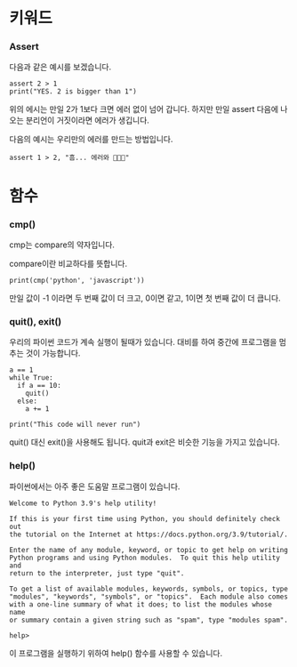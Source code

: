 # 키워드
### Assert
다음과 같은 예시를 보겠습니다.

```
assert 2 > 1
print("YES. 2 is bigger than 1")
```

위의 에시는 만일 2가 1보다 크면 에러 없이 넘어 갑니다. 하지만 만일 assert 다음에 나오는 분리언이 거짓이라면 에러가 생깁니다.

다음의 예시는 우리만의 에러를 만드는 방법입니다.

```
assert 1 > 2, "흠... 에러와 🐛🐛🐛"
```

# 함수
### cmp()
cmp는 compare의 약자입니다.

compare이란 비교하다를 뜻합니다.

```
print(cmp('python', 'javascript'))
```

만일 값이 -1 이라면 두 번째 값이 더 크고, 0이면 같고, 1이면 첫 번째 값이 더 큽니다.

### quit(), exit()
우리의 파이썬 코드가 계속 실행이 될때가 있습니다. 대비를 하여 중간에 프로그램을 멈추는 것이 가능합니다.

```
a == 1
while True:
  if a == 10:
    quit()
  else:
    a += 1

print("This code will never run")
```

quit() 대신 exit()을 사용해도 됩니다. quit과 exit은 비슷한 기능을 가지고 있습니다.

### help()
파이썬에서는 아주 좋은 도움말 프로그램이 있습니다.

```
Welcome to Python 3.9's help utility!

If this is your first time using Python, you should definitely check out
the tutorial on the Internet at https://docs.python.org/3.9/tutorial/.

Enter the name of any module, keyword, or topic to get help on writing
Python programs and using Python modules.  To quit this help utility and
return to the interpreter, just type "quit".

To get a list of available modules, keywords, symbols, or topics, type
"modules", "keywords", "symbols", or "topics".  Each module also comes
with a one-line summary of what it does; to list the modules whose name
or summary contain a given string such as "spam", type "modules spam".

help>
```

이 프로그램을 실행하기 위하여 help() 함수를 사용할 수 있습니다.
